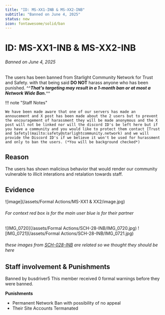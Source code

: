 ```yaml
---
title: "ID: MS-XX1-INB & MS-XX2-INB"
subtitle: "Banned on June 4, 2025"
status: new
icon: fontawesome/solid/ban
---
```


# ID: MS-XX1-INB & MS-XX2-INB
<h6>Banned on June 4, 2025</h6>

The users has been banned from Starlight Community Network for Trust and Safety. with that being said **DO NOT** harass anyone who has been punished. ^^***That's targeting may result in a 1-month ban or at most a Network Wide Ban.***^^

!!! note "Staff Notes"

    We have been made aware that one of our servers has made an annoucement and X post has been made about the 2 users but to prevent the encouragement of harassment they will be made anonymous and the X post will not be linked nor will the discord ID's be left here but if you have a community and you would like to protect them contact [Trust and Safety](mailto:safety@starlightcommunity.network) and we will provide the Discord ID's if we believe it won't be used for hurassment and only to ban the users. (*You will be background checked*)


## Reason
The users has shown malicious behavior that would render our community vulnerable to illicit interations and retalation towards staff. 

## Evidence

![image](/assets/Formal Actions/MS-XX1 & XX2/image.jpg)
*<h6>For context red box is for the main user blue is for their partner</h6>*

![IMG_0720](/assets/Formal Actions/SCH-28-INB/IMG_0720.jpg)
![IMG_0721](/assets/Formal Actions/SCH-28-INB/IMG_0721.jpg)
*<h6>these images from <a href="/Hub/Formal Actions/Bans/SCH-028-INB/">SCH-028-INB</a> are related so we thought they should be here</h6>*

## Staff involvement & Punishments 

Banned by busdriver5 This member received 0 formal warnings before they were banned.

**Punishments**

* Permanent Network Ban with possibility of no appeal
* Their Site Accounts Termanated 